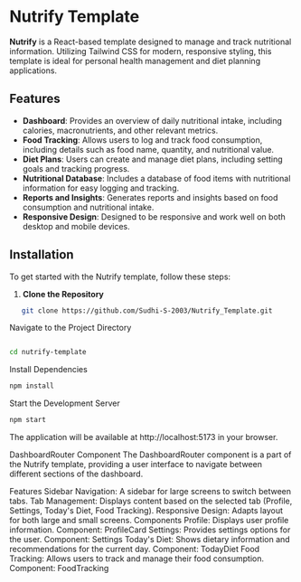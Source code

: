 # Nutrify Template

**Nutrify** is a React-based template designed to manage and track nutritional information. Utilizing Tailwind CSS for modern, responsive styling, this template is ideal for personal health management and diet planning applications.

## Features

- **Dashboard**: Provides an overview of daily nutritional intake, including calories, macronutrients, and other relevant metrics.
- **Food Tracking**: Allows users to log and track food consumption, including details such as food name, quantity, and nutritional value.
- **Diet Plans**: Users can create and manage diet plans, including setting goals and tracking progress.
- **Nutritional Database**: Includes a database of food items with nutritional information for easy logging and tracking.
- **Reports and Insights**: Generates reports and insights based on food consumption and nutritional intake.
- **Responsive Design**: Designed to be responsive and work well on both desktop and mobile devices.

## Installation

To get started with the Nutrify template, follow these steps:

1. **Clone the Repository**

```bash
   git clone https://github.com/Sudhi-S-2003/Nutrify_Template.git

```
Navigate to the Project Directory

```bash

cd nutrify-template
```
Install Dependencies

```bash
npm install
```
Start the Development Server
```bash
npm start
```
The application will be available at http://localhost:5173 in your browser.

DashboardRouter Component
The DashboardRouter component is a part of the Nutrify template, providing a user interface to navigate between different sections of the dashboard.

Features
Sidebar Navigation: A sidebar for large screens to switch between tabs.
Tab Management: Displays content based on the selected tab (Profile, Settings, Today's Diet, Food Tracking).
Responsive Design: Adapts layout for both large and small screens.
Components
Profile: Displays user profile information.
Component: ProfileCard
Settings: Provides settings options for the user.
Component: Settings
Today's Diet: Shows dietary information and recommendations for the current day.
Component: TodayDiet
Food Tracking: Allows users to track and manage their food consumption.
Component: FoodTracking